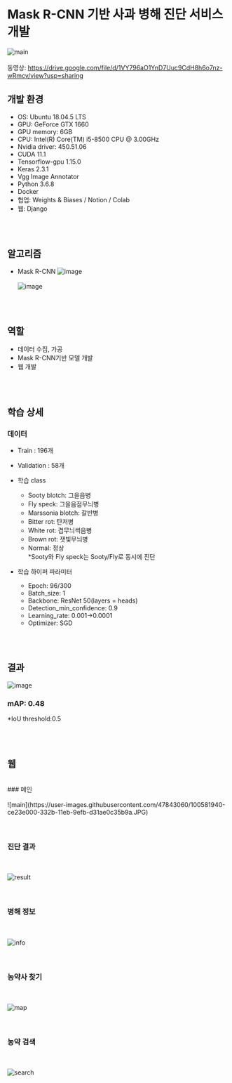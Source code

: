 # Mask R-CNN 기반 사과 병해 진단 서비스 개발
![main](https://user-images.githubusercontent.com/47843060/100581940-ce23e000-332b-11eb-9efb-d31ae0c35b9a.JPG)
<br><br>
동영상: https://drive.google.com/file/d/1VY796aO1YnD7Uuc9CdH8h6o7nz-wRmcv/view?usp=sharing
## 개발 환경
- OS: Ubuntu 18.04.5 LTS
- GPU: GeForce GTX 1660
- GPU memory: 6GB
- CPU: Intel(R) Core(TM) i5-8500 CPU @ 3.00GHz
- Nvidia driver: 450.51.06
- CUDA 11.1 
- Tensorflow-gpu 1.15.0
- Keras 2.3.1
- Vgg Image Annotator
- Python 3.6.8
- Docker
- 협업: Weights & Biases / Notion / Colab
- 웹: Django

<br><br>
## 알고리즘
- Mask R-CNN
![image](https://user-images.githubusercontent.com/47843060/100584284-3fb15d80-332f-11eb-97db-8e90238f6841.png)
<br><br>
![image](https://user-images.githubusercontent.com/47843060/100584885-0decc680-3330-11eb-8958-a3785462c7ed.png)


<br><br>
## 역할
- 데이터 수집, 가공
- Mask R-CNN기반 모델 개발
- 웹 개발

<br><br>
## 학습 상세
### 데이터
- Train : 196개
- Validation : 58개
- 학습 class
  - Sooty blotch: 그을음병
  - Fly speck: 그을음점무늬병
  - Marssonia blotch: 갈반병
  - Bitter rot: 탄저병
  - White rot: 겹무늬썩음병
  - Brown rot: 잿빛무늬병
  - Normal: 정상<br>
 *Sooty와 Fly speck는 Sooty/Fly로 동시에 진단

- 학습 하이퍼 파라미터
  - Epoch: 96/300
  - Batch_size: 1
  - Backbone: ResNet 50(layers = heads)
  - Detection_min_confidence: 0.9
  - Learning_rate: 0.001->0.0001
  - Optimizer: SGD


<br><br>
## 결과

![image](https://user-images.githubusercontent.com/47843060/100582270-5609ea00-332c-11eb-9d6a-63d2eafa0d04.png)

### mAP: 0.48 
*IoU threshold:0.5


<br><br>
## 웹
<br>
### 메인
<br><br>
![main](https://user-images.githubusercontent.com/47843060/100581940-ce23e000-332b-11eb-9efb-d31ae0c35b9a.JPG)
<br><br><br>

### 진단 결과
<br><br>
![result](https://user-images.githubusercontent.com/47843060/100581890-bfd5c400-332b-11eb-8eee-be12be4713ea.JPG)
<br><br><br>


### 병해 정보
<br><br>
![info](https://user-images.githubusercontent.com/47843060/100582448-95d0d180-332c-11eb-8b9e-0d43a8571628.JPG)
<br><br><br>


### 농약사 찾기
<br><br>
![map](https://user-images.githubusercontent.com/47843060/100582385-80f43e00-332c-11eb-8288-e1d5c219513c.JPG)
<br><br><br>


### 농약 검색
<br><br>
![search](https://user-images.githubusercontent.com/47843060/100582425-8f425a00-332c-11eb-9f2c-57072c7a3abf.JPG)
<br><br><br>

